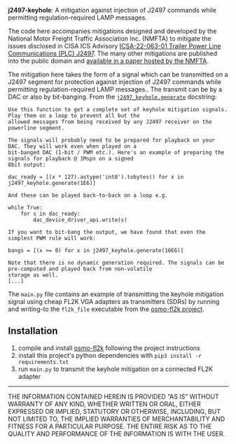 **j2497-keyhole**: A mitigation against injection of J2497 commands while permitting regulation-required LAMP messages.

The code here accompanies mitigations designed and developed by the National Motor Freight Traffic Association Inc. (NMFTA) to mitigate the issues disclosed in CISA ICS Advisory [ICSA-22-063-01 Trailer Power Line Communications 
(PLC) J2497](https://www.cisa.gov/uscert/ics/advisories/icsa-22-063-01). The many other mitigations are published into the public domain and [available in a paper hosted by the NMFTA](http://www.nmfta.org/documents/ctsrp/Actionable_Mitigations_Options_v9_DIST.pdf?v=1).

The mitigation here takes the form of a signal which can be transmitted on a J2497 segment for protection against injection of J2497 commands while permitting regulation-required LAMP messages.. The transmit can be by a DAC or also by bit-banging. From the [`j2497_keyhole.generate`](j2497_keyhole.py#L64) docstring:

    Use this function to get a complete set of keyhole mitigation signals. Play them on a loop to prevent all but the
    allowed messages from being received by any J2497 receiver on the powerline segment.

    The signals will probably need to be prepared for playback on your DAC. They will work even when played on a
    bit-banged DAC (1-bit / PWM etc.). Here's an example of preparing the signals for playback @ 1Msps on a signed
    8bit output:

    dac_ready = [(x * 127).astype('int8').tobytes() for x in j2497_keyhole.generate(1E6)]

    And these can be played back-to-back on a loop e.g.

    while True:
        for s in dac_ready:
            dac_device_driver_api.write(s)

    If you want to bit-bang the output, we have found that even the simplest PWM rule will work:

    bangs = [(x >= 0) for x in j2497_keyhole.generate(10E6)]

    Note that there is no dynamic generation required. The signals can be pre-computed and played back from non-volatile
    storage as well.
    [...]

The `main.py` file contains an example of transmitting the keyhole mitigation signal using cheap FL2K VGA adapters as transmitters (SDRs) by running and writing-to the `fl2k_file` executable from the [osmo-fl2k project](https://gitea.osmocom.org/sdr/osmo-fl2k/).

## Installation

1. compile and install [osmo-fl2k](https://gitea.osmocom.org/sdr/osmo-fl2k/) following the project instructions
2. install this project's python dependencies with `pip3 install -r requirements.txt`
3. run `main.py` to transmit the keyhole mitigation on a connected FL2K adapter

---

THE INFORMATION CONTAINED HEREIN IS 
PROVIDED “AS IS” WITHOUT WARRANTY OF ANY 
KIND, WHETHER WRITTEN OR ORAL, EITHER 
EXPRESSED OR IMPLIED, STATUTORY OR 
OTHERWISE, INCLUDING, BUT NOT LIMITED TO, THE 
IMPLIED WARRANTIES OF MERCHANTABILITY AND 
FITNESS FOR A PARTICULAR PURPOSE. THE ENTIRE 
RISK AS TO THE QUALITY AND PERFORMANCE OF 
THE INFORMATION IS WITH THE USER.